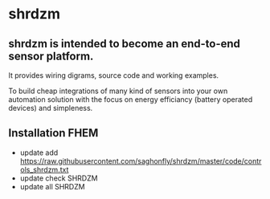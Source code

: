 # shrdzm

## shrdzm is intended to become an end-to-end sensor platform.
It provides wiring digrams, source code and working examples.

To build cheap integrations of many kind of sensors into your own automation solution with the focus on energy efficiancy (battery operated devices) and simpleness.


## Installation FHEM
* update add https://raw.githubusercontent.com/saghonfly/shrdzm/master/code/controls_shrdzm.txt
* update check SHRDZM
* update all SHRDZM
